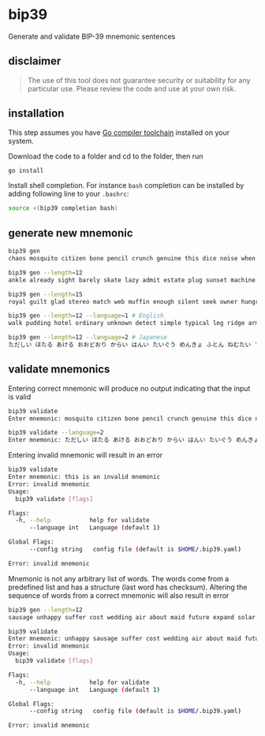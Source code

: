 # bip39
Generate and validate BIP-39 mnemonic sentences

## disclaimer
>The use of this tool does not guarantee security or suitability
for any particular use. Please review the code and use at your own risk.

## installation
This step assumes you have [Go compiler toolchain](https://go.dev/dl/)
installed on your system.

Download the code to a folder and cd to the folder, then run
```bash
go install
```
Install shell completion. For instance `bash` completion can be installed
by adding following line to your `.bashrc`:
```bash
source <(bip39 completion bash)
```

## generate new mnemonic
```bash
bip39 gen 
chaos mosquito citizen bone pencil crunch genuine this dice noise when digital grass urge jungle decade melody typical improve army couch degree anxiety rifle

bip39 gen --length=12
ankle already sight barely skate lazy admit estate plug sunset machine help

bip39 gen --length=15
royal guilt glad stereo match web muffin enough silent seek owner hungry expect resemble fault

bip39 gen --length=12 --language=1 # English
walk pudding hotel ordinary unknown detect simple typical leg ridge armor bitter

bip39 gen --length=12 --language=2 # Japanese
ただしい ほたる あける おおどおり からい はんい たいぐう めんきょ ふとん ねむたい てわけ もえる
```

## validate mnemonics
Entering correct mnemonic will produce no output indicating that the input is valid
```bash
bip39 validate
Enter mnemonic: mosquito citizen bone pencil crunch genuine this dice noise when digital grass urge jungle decade melody typical improve army couch degree anxiety rifle

bip39 validate --language=2
Enter mnemonic: ただしい ほたる あける おおどおり からい はんい たいぐう めんきょ ふとん ねむたい てわけ もえる
```

Entering invalid mnemonic will result in an error
```bash
bip39 validate 
Enter mnemonic: this is an invalid mnemonic
Error: invalid mnemonic
Usage:
  bip39 validate [flags]

Flags:
  -h, --help           help for validate
      --language int   Language (default 1)

Global Flags:
      --config string   config file (default is $HOME/.bip39.yaml)

Error: invalid mnemonic
```

Mnemonic is not any arbitrary list of words. The words come from a predefined list
and has a structure (last word has checksum). Altering the sequence of words
from a correct mnemonic will also result in error
```bash
bip39 gen --length=12
sausage unhappy suffer cost wedding air about maid future expand solar stumble

bip39 validate 
Enter mnemonic: unhappy sausage suffer cost wedding air about maid future expand solar stumble
Error: invalid mnemonic
Usage:
  bip39 validate [flags]

Flags:
  -h, --help           help for validate
      --language int   Language (default 1)

Global Flags:
      --config string   config file (default is $HOME/.bip39.yaml)

Error: invalid mnemonic
```
